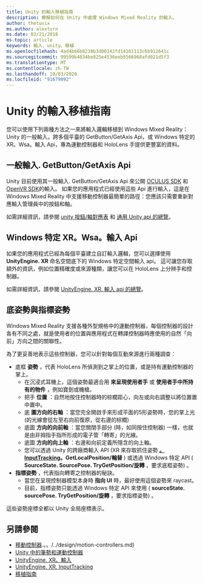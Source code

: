 ```yaml
---
title: Unity 的輸入移植指南
description: 瞭解如何在 Unity 中處理 Windows Mixed Reality 的輸入。
author: thetuvix
ms.author: alexturn
ms.date: 03/21/2018
ms.topic: article
keywords: 輸入、unity、移植
ms.openlocfilehash: 4ad4b66b8238b3d00142fd14161113c6b912641c
ms.sourcegitcommit: 09599b4034be825e4536eeb9566968afd021d5f3
ms.translationtype: MT
ms.contentlocale: zh-TW
ms.lasthandoff: 10/03/2020
ms.locfileid: "91679092"
---
```

# <a name="input-porting-guide-for-unity"></a>Unity 的輸入移植指南

您可以使用下列兩種方法之一來將輸入邏輯移植到 Windows Mixed Reality： Unity 的一般輸入。跨多個平臺的 GetButton/GetAxis Api，或 Windows 特定的 XR。Wsa。輸入 Api，專為運動控制器和 HoloLens 手提供更豐富的資料。

## <a name="general-inputgetbuttongetaxis-apis"></a>一般輸入. GetButton/GetAxis Api

Unity 目前使用其一般輸入. GetButton/GetAxis Api 來公開 [OCULUS SDK](https://docs.unity3d.com/Manual/OculusControllers.html) 和 [OpenVR SDK](https://docs.unity3d.com/Manual/OpenVRControllers.html)的輸入。 如果您的應用程式已經使用這些 Api 進行輸入，這是在 Windows Mixed Reality 中支援移動控制器最簡單的路徑：您應該只需要重新對應輸入管理員中的按鈕和軸。

如需詳細資訊，請參閱 [unity 按鈕/軸對應表](../unity/gestures-and-motion-controllers-in-unity.md#unity-buttonaxis-mapping-table) 和 [通用 Unity api 的總覽](../unity/gestures-and-motion-controllers-in-unity.md#common-unity-apis-inputgetbuttongetaxis)。

## <a name="windows-specific-xrwsainput-apis"></a>Windows 特定 XR。Wsa。輸入 Api

如果您的應用程式已經為每個平臺建立自訂輸入邏輯，您可以選擇使用 **UnityEngine. XR** 命名空間底下的 Windows 特定空間輸入 api。 這可讓您存取額外的資訊，例如位置精確度或來源種類，讓您可以在 HoloLens 上分辨手和控制器。

如需詳細資訊，請參閱 [UnityEngine. XR. 輸入 api 的總覽](../unity/gestures-and-motion-controllers-in-unity.md#windows-specific-apis-xrwsainput)。

## <a name="grip-pose-vs-pointing-pose"></a>底姿勢與指標姿勢

Windows Mixed Reality 支援各種外型規格中的運動控制器，每個控制器的設計各有不同之處，就是使用者的位置與應用程式在轉譯控制器時應使用的自然「向前」方向之間的關聯性。

為了更妥善地表示這些控制器，您可以針對每個互動來源進行兩種調查：

* 底框 **姿勢** ，代表 HoloLens 所偵測到之掌上的位置，或是持有運動控制器的掌上。
    * 在沉浸式耳機上，這個姿勢最適合用 **來呈現使用者手** 或 **使用者手中所持有的物件** ，例如寶劍或機槍。
    * 把手 **位置** ：自然地按住控制器時的棕櫚距心，向左或向右調整以將位置置中置中。
    * 底 **圖方向的右軸** ：當您完全開啟手來形成平面的5形姿勢時，您的掌上光 (的光線會從左至右向前復原，從右邊的棕櫚) 
    * 底圖 **方向的向前軸** ：當您關閉手部分 (時，如同按住控制器) 一樣，也就是由非拇指手指所形成的電子管「轉寄」的光線。
    * 底圖 **方向的向上軸** ：右邊和向前定義所隱含的向上軸。
    * 您可以透過 Unity 的跨廠商輸入 API (XR 來存取抓住姿勢 **[。InputTracking](https://docs.unity3d.com/ScriptReference/XR.InputTracking.html)。GetLocalPosition/輪替** ) 或透過 Windows 特定 API ( **SourceState. SourcePose. TryGetPosition/旋轉** ，要求底框姿勢) 。
* **指標姿勢** ，代表指向轉寄之控制器的秘訣。
    * 當您在呈現控制器模型本身時 **指向 UI** 時，最好使用這個姿勢來 raycast。
    * 目前，指標姿勢只能透過 Windows 特定 API 來使用 ( **sourceState. sourcePose. TryGetPosition/旋轉** ，要求指標姿勢) 。

這些姿勢座標全都以 Unity 全局座標表示。

## <a name="see-also"></a>另請參閱
* [移動控制器]().。。/../design/motion-controllers.md) 
* [Unity 中的筆勢和運動控制器](../unity/gestures-and-motion-controllers-in-unity.md)
* [UnityEngine. XR。輸入](https://docs.unity3d.com/ScriptReference/XR.WSA.Input.InteractionManager.html)
* [UnityEngine. XR. InputTracking](https://docs.unity3d.com/ScriptReference/XR.InputTracking.html)
* [移植指南](porting-guides.md)
